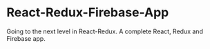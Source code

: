 # React-Redux-Firebase-App
Going to the next level in React-Redux. A complete React, Redux and Firebase app.

